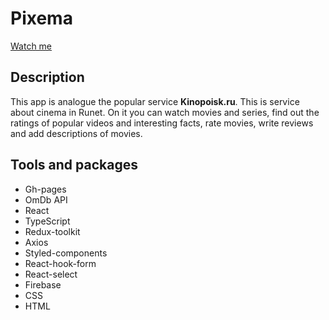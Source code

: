 # Pixema

[Watch me](https://tuljam.github.io/)

## Description

This app is analogue the popular service **Kinopoisk.ru**. This is service about cinema in Runet. On it you can watch movies and series, find out the ratings of popular videos and interesting facts, rate movies, write reviews and add descriptions of movies.

## Tools and packages

- Gh-pages
- OmDb API
- React
- TypeScript
- Redux-toolkit
- Axios
- Styled-components
- React-hook-form
- React-select
- Firebase
- CSS
- HTML
